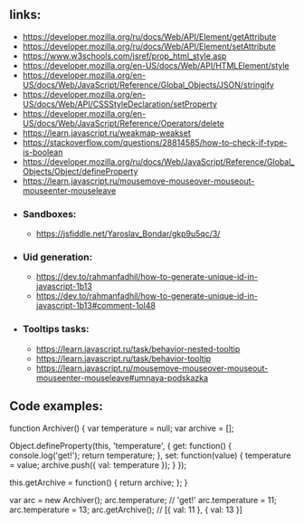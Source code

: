 

## links:
  - https://developer.mozilla.org/ru/docs/Web/API/Element/getAttribute
  - https://developer.mozilla.org/ru/docs/Web/API/Element/setAttribute
  - https://www.w3schools.com/jsref/prop_html_style.asp
  - https://developer.mozilla.org/en-US/docs/Web/API/HTMLElement/style
  - https://developer.mozilla.org/en-US/docs/Web/JavaScript/Reference/Global_Objects/JSON/stringify
  - https://developer.mozilla.org/en-US/docs/Web/API/CSSStyleDeclaration/setProperty
  - https://developer.mozilla.org/en-US/docs/Web/JavaScript/Reference/Operators/delete
  - https://learn.javascript.ru/weakmap-weakset
  - https://stackoverflow.com/questions/28814585/how-to-check-if-type-is-boolean
  - https://developer.mozilla.org/ru/docs/Web/JavaScript/Reference/Global_Objects/Object/defineProperty
  - https://learn.javascript.ru/mousemove-mouseover-mouseout-mouseenter-mouseleave
  - ### Sandboxes:
    - https://jsfiddle.net/Yaroslav_Bondar/gkp9u5qc/3/
  - ### Uid generation:
    - https://dev.to/rahmanfadhil/how-to-generate-unique-id-in-javascript-1b13
    - https://dev.to/rahmanfadhil/how-to-generate-unique-id-in-javascript-1b13#comment-1ol48
  - ### Tooltips tasks:
    - https://learn.javascript.ru/task/behavior-nested-tooltip
    - https://learn.javascript.ru/task/behavior-tooltip
    - https://learn.javascript.ru/mousemove-mouseover-mouseout-mouseenter-mouseleave#umnaya-podskazka

## Code examples:

function Archiver() {
  var temperature = null;
  var archive = [];

  Object.defineProperty(this, 'temperature', {
    get: function() {
      console.log('get!');
      return temperature;
    },
    set: function(value) {
      temperature = value;
      archive.push({ val: temperature });
    }
  });

  this.getArchive = function() { return archive; };
}

var arc = new Archiver();
arc.temperature; // 'get!'
arc.temperature = 11;
arc.temperature = 13;
arc.getArchive(); // [{ val: 11 }, { val: 13 }]
